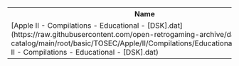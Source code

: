 <table>
<tr><th>Name</th><th>Size</th></tr>
<tr><td>[Apple II - Compilations - Educational - [DSK].dat](https://raw.githubusercontent.com/open-retrogaming-archive/dat-catalog/main/root/basic/TOSEC/Apple/II/Compilations/Educational/[DSK]/Apple II - Compilations - Educational - [DSK].dat)</td><td>8702</td></tr>
</table>

